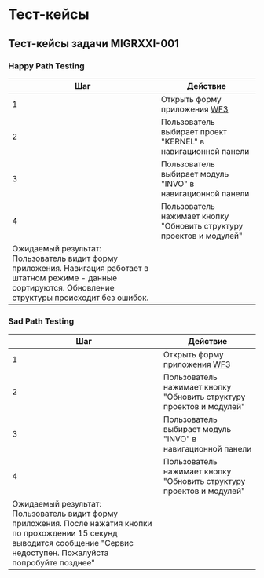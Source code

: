 # Тест-кейсы 

## Тест-кейсы задачи MIGRXXI-001

###  Happy Path Testing

| Шаг | Действие                                                                                                                             |
| --- | ------------------------------------------------------------------------------------------------------------------------------------ |
| 1   | Открыть форму приложения [WF3](../uiux.md#wf3)                                                                                       |
| 2   | Пользователь выбирает проект "KERNEL" в навигационной панели                                                                         |
| 3   | Пользователь выбирает модуль "INVO" в навигационной панели                                                                           |
| 4   | Пользователь нажимает кнопку "Обновить структуру проектов и модулей"                                                                 |
| Ожидаемый результат: Пользователь видит форму приложения. Навигация работает в штатном режиме - данные сортируются. Обновление структуры происходит без ошибок.                                                                                                                      |

### Sad Path Testing

| Шаг | Действие                                                                                                                                             |
| --- | ---------------------------------------------------------------------------------------------------------------------------------------------------- |
| 1   | Открыть форму приложения [WF3](../uiux.md#wf3)                                                                                                       |
| 2   | Пользователь нажимает кнопку "Обновить структуру проектов и модулей"                                                                                 |
| 3   | Пользователь выбирает модуль "INVO" в навигационной панели                                                                                           |
| 4   | Пользователь нажимает кнопку "Обновить структуру проектов и модулей"                                                                                 |
| Ожидаемый результат: Пользователь видит форму приложения. После нажатия кнопки по прохождении 15 секунд выводится сообщение "Сервис недоступен. Пожалуйста попробуйте позднее"  |